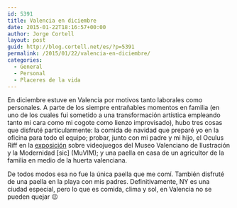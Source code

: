 ```yaml
---
id: 5391
title: Valencia en diciembre
date: 2015-01-22T18:16:57+00:00
author: Jorge Cortell
layout: post
guid: http://blog.cortell.net/es/?p=5391
permalink: /2015/01/22/valencia-en-diciembre/
categories:
  - General
  - Personal
  - Placeres de la vida
---
```

En diciembre estuve en Valencia por motivos tanto laborales como personales. A parte de los siempre entrañables momentos en familia (en uno de los cuales fui sometido a una transformación artística empleando tanto mi cara como mi cogote como lienzo improvisado), hubo tres cosas que disfruté particularmente: la comida de navidad que preparé yo en la oficina para todo el equipo; probar, junto con mi padre y mi hijo, el Oculus Riff en la <a href="http://www.muvim.es/user_page_298.wbe?id=2312" title="http://www.muvim.es/user_page_298.wbe?id=2312" target="_blank">exposición</a> sobre videojuegos del Museo Valenciano de Ilustración y la Modernidad \[sic\] (MuVIM); y una paella en casa de un agricultor de la familia en medio de la huerta valenciana.

De todos modos esa no fue la única paella que me comí. También disfruté de una paella en la playa con mis padres. Definitivamente, NY es una ciudad especial, pero lo que es comida, clima y sol, en Valencia no se pueden quejar 😉